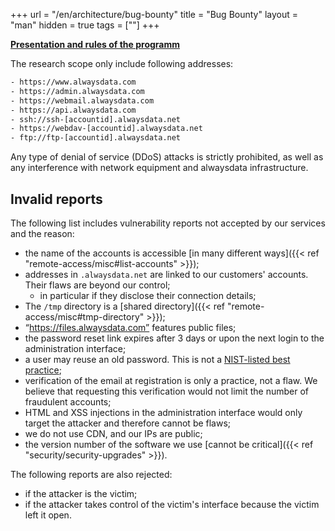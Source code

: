 +++
url = "/en/architecture/bug-bounty"
title = "Bug Bounty"
layout = "man"
hidden = true
tags = [""]
+++

**[Presentation and rules of the programm](https://www.alwaysdata.com/en/bug-bounty/)**

The research scope only include following addresses:

```txt
- https://www.alwaysdata.com
- https://admin.alwaysdata.com
- https://webmail.alwaysdata.com
- https://api.alwaysdata.com
- ssh://ssh-[accountid].alwaysdata.net
- https://webdav-[accountid].alwaysdata.net
- ftp://ftp-[accountid].alwaysdata.net
```

Any type of denial of service (DDoS) attacks is strictly prohibited, as well as any interference with network equipment and alwaysdata infrastructure.

## Invalid reports

The following list includes vulnerability reports not accepted by our services and the reason:

* the name of the accounts is accessible [in many different ways]({{< ref "remote-access/misc#list-accounts" >}});
* addresses in `.alwaysdata.net` are linked to our customers' accounts. Their flaws are beyond our control;
	* in particular if they disclose their connection details;
* The `/tmp` directory is a [shared directory]({{< ref "remote-access/misc#tmp-directory" >}});
* “https://files.alwaysdata.com” features public files;
* the password reset link expires after 3 days or upon the next login to the administration interface; 
* a user may reuse an old password. This is not a [NIST-listed best practice](https://pages.nist.gov/800-63-3/sp800-63-3.html);
* verification of the email at registration is only a practice, not a flaw. We believe that requesting this verification would not limit the number of fraudulent accounts;
* HTML and XSS injections in the administration interface would only target the attacker and therefore cannot be flaws;
* we do not use CDN, and our IPs are public;
* the version number of the software we use [cannot be critical]({{< ref "security/security-upgrades" >}}).

The following reports are also rejected:

- if the attacker is the victim;
- if the attacker takes control of the victim's interface because the victim left it open.
